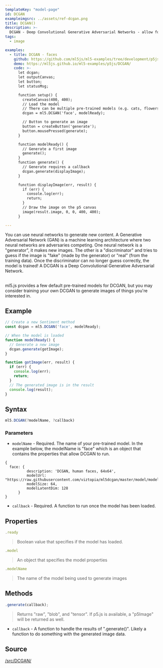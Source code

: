 ```yaml
---
templateKey: "model-page"
id: DCGAN
exampleimgsrc: ../assets/ref-dcgan.png
title: DCGAN()
description: >- 
  DCGAN - Deep Convolutional Generative Adversarial Networks - allow for the creation of generative images
tags:
  - image

examples:
  - title: DCGAN - faces
    github: https://github.com/ml5js/ml5-examples/tree/development/p5js/DCGAN
    demo: https://ml5js.github.io/ml5-examples/p5js/DCGAN/
    code: >-
      let dcgan;
      let outputCanvas;
      let button;
      let statusMsg;

      function setup() {
        createCanvas(400, 400);
        // Load the model
        // There can be multiple pre-trained models (e.g. cats, flowers, etc.), just like SketchRNN
        dcgan = ml5.DCGAN('face', modelReady);

        // Button to generate an image
        button = createButton('generate');
        button.mousePressed(generate);
      }

      function modelReady() {
        // Generate a first image
        generate();
      }
      function generate() {
        // Generate requires a callback
        dcgan.generate(displayImage);
      }

      function displayImage(err, result) {
        if (err) {
          console.log(err);
          return;
        }
        // Draw the image on the p5 canvas
        image(result.image, 0, 0, 400, 400);
      }

---
```


You can use neural networks to generate new content. A Generative Adversarial Network (GAN) is a machine learning architecture where two neural networks are adversaries competing. One neural network is a "generator", it makes new images. The other is a "discriminator" and tries to guess if the image is "fake" (made by the generator) or "real" (from the training data). Once the discriminator can no longer guess correctly, the model is trained! A DCGAN is a Deep Convolutional Generative Adversarial Network.

<br/>
ml5.js provides a few default pre-trained models for DCGAN, but you may consider training your own DCGAN to generate images of things you're interested in. 

## Example

```javascript
// Create a new Sentiment method
const dcgan = ml5.DCGAN('face', modelReady);

// When the model is loaded
function modelReady() {
  // Generate a new image
  dcgan.generate(gotImage);
}

function gotImage(err, result) {
  if (err) {
    console.log(err);
    return;
  }
  // The generated image is in the result
  console.log(result);
}
```


## Syntax

```javascript
ml5.DCGAN(?modelName, ?callback)
```

### Parameters

- `modelName` - Required. The name of your pre-trained model. In the example below, the modelName is "face" which is an object that contains the properties that allow DCGAN to run.

```
{
  face: {
          description: 'DCGAN, human faces, 64x64',
          modelUrl: "https://raw.githubusercontent.com/viztopia/ml5dcgan/master/model/model.json",
          modelSize: 64,
          modelLatentDim: 128
      }
}
```

- `callback` - Required. A function to run once the model has been loaded.


## Properties

```javascript
.ready
```

> Boolean value that specifies if the model has loaded.

```javascript
.model
```

> An object that specifies the model properties

```javascript
.modelName
```

> The name of the model being used to generate images


## Methods

```javascript
.generate(callback);
```

> Returns "raw", "blob", and "tensor". If p5.js is available, a "p5Image" will be returned as well. 

- `callback` - A function to handle the results of ".generate()". Likely a function to do something with the generated image data.


## Source

[/src/DCGAN/](https://github.com/ml5js/ml5-library/tree/development/src/DCGAN)